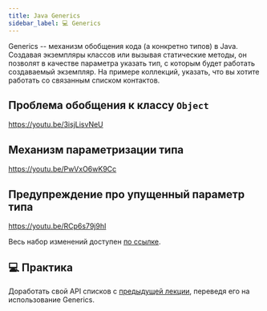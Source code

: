 ```yaml
---
title: Java Generics
sidebar_label: 💻 Generics
---
```


Generics -- механизм обобщения кода (а конкретно типов) в Java. Создавая экземпляры классов или вызывая статические методы, он позволят в качестве параметра указать тип, с которым будет работать создаваемый экземпляр. На примере коллекций, указать, что вы хотите работать со связанным списком контактов. 

## Проблема обобщения к классу `Object`

https://youtu.be/3isjLisvNeU

## Механизм параметризации типа

https://youtu.be/PwVxO6wK9Cc

## Предупреждение про упущенный параметр типа

https://youtu.be/RCp6s79j9hI

Весь набор изменений доступен [по ссылке](https://gitlab.in6k.com/incamp/java/java-lectures/-/commit/eba54facaae8d1b271597c2f9222a7efc2a7b285). 

## 💻 Практика

Доработать свой API списков с [предыдущей лекции](oop/04--encapsulation.md#-практика), переведя его на использование Generics. 